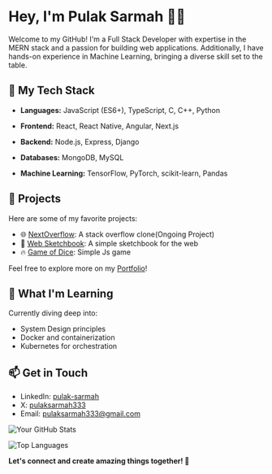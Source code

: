 # Hey, I'm Pulak Sarmah 👋🏻

Welcome to my GitHub! I'm a Full Stack Developer with expertise in the MERN stack and a passion for building web applications. Additionally, I have hands-on experience in Machine Learning, bringing a diverse skill set to the table.

## 🚀 My Tech Stack

- **Languages:** JavaScript (ES6+), TypeScript, C, C++, Python

- **Frontend:** React, React Native, Angular, Next.js

- **Backend:** Node.js, Express, Django

- **Databases:** MongoDB, MySQL

- **Machine Learning:** TensorFlow, PyTorch, scikit-learn, Pandas


## 💼 Projects

Here are some of my favorite projects:

- 🌐 [NextOverflow](https://github.com/pulak-sarmah/NextOverflow): A stack overflow clone(Ongoing Project)
- 🚀 [Web Sketchbook](https://github.com/pulak-sarmah/web-sketchbook): A simple sketchbook for the web
- 🔥 [Game of Dice](https://github.com/pulak-sarmah/Game_of_dices): Simple Js game

Feel free to explore more on my [Portfolio](https://www.pulaksarmah.in/)!

## 🌱 What I'm Learning

Currently diving deep into:
- System Design principles
- Docker and containerization
- Kubernetes for orchestration

## 📫 Get in Touch

- LinkedIn: [pulak-sarmah](https://www.linkedin.com/in/pulak-sarmah/)
- X: [pulaksarmah333](https://twitter.com/pulaksarmah333)
- Email: [pulaksarmah333@gmail.com](mailto:pulaksarmah333@gmail.com)


<!-- GitHub Stats -->
![Your GitHub Stats](https://github-readme-stats.vercel.app/api?username=pulak-sarmah&show_icons=true&count_private=true&hide=prs&theme=radical)

<!-- Top Languages -->
![Top Languages](https://github-readme-stats.vercel.app/api/top-langs/?username=pulak-sarmah&layout=compact&theme=radical)

<!-- Let's connect -->
**Let's connect and create amazing things together! 🚀**

